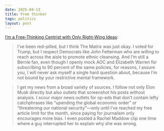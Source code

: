 ```yaml
---
date: 2025-04-13
title: Free thinker
tags: politics
layout: post
---
```


[I’m a Free-Thinking Centrist with Only Right-Wing Ideas](https://www.mcsweeneys.net/articles/im-a-free-thinking-centrist-with-only-right-wing-ideas):

> I’ve been red-pilled, but I think The Matrix was just okay. I voted for Trump, but I respect Democrats like John Fetterman who are willing to reach across the aisle to promote ethnic cleansing. And I’m still a Bernie fan, even though I openly mock AOC and Elizabeth Warren for subscribing to 90 percent of the same policies, for reasons, I assure you, I will never ask myself a single hard question about, because I’m not bound by your restrictive mental framework.

> I get my news from a broad variety of sources. I follow not only Elon Musk directly but also outlets that screenshot his posts without analysis. I scour major news outlets for op-eds that don’t contain lefty catchphrases like “upending the global economic order” or “threatening our national security”—only until I’ve reached my free article limit for the month, since paying for journalism only encourages more bias. I even posted a Rachel Maddow clip one time where a guy interrupted her to explain why she was wrong.